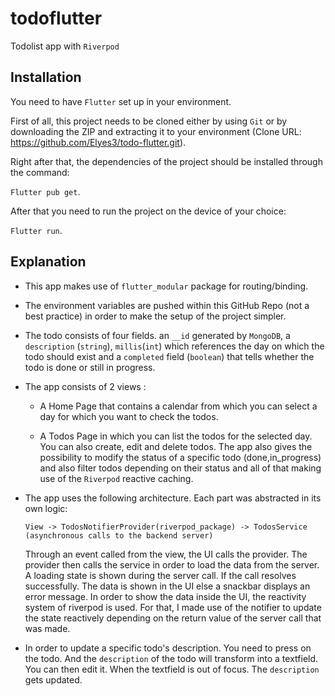 # todoflutter

Todolist app with `Riverpod`

## Installation
You need to have `Flutter` set up in your environment.

First of all, this project needs to be cloned either by using `Git` or by downloading the ZIP and extracting it to your environment (Clone URL: https://github.com/Elyes3/todo-flutter.git).

Right after that, the dependencies of the project should be installed through the command:

```Flutter pub get```.

After that you need to run the project on the device of your choice:

```Flutter run```.

## Explanation

- This app makes use of `flutter_modular` package for routing/binding.

- The environment variables are pushed within this GitHub Repo (not a best practice) in order to make the setup of the project simpler.

- The todo consists of four fields. an `__id` generated by `MongoDB`, a `description` (`string`), `millis`(`int`) which references the day on which the todo should exist and a `completed` field (`boolean`) that tells whether the todo is done or still in progress.

- The app consists of 2 views :

    - A Home Page that contains a calendar from which you can select a day for which you want to check the todos.

    - A Todos Page in which you can list the todos for the selected day. You can also create, edit and delete todos. The app 
    also gives the possibility to modify the status of a specific todo (done,in_progress) and also filter todos depending on
    their status and all of that making use of the `Riverpod` reactive caching.

- The app uses the following architecture. Each part was abstracted in its own logic:

    ```View -> TodosNotifierProvider(riverpod_package) -> TodosService (asynchronous calls to the backend server)```

    Through an event called from the view, the UI calls the provider. The provider then calls the service in order to load the data from the server. A loading state is shown during the server call. If the call resolves successfully. The data is shown in the UI else a snackbar displays an error message. In order to show the data inside the UI, the reactivity system of riverpod is used. For that, I made use of the notifier to update the state reactively depending on the return value of the server call that was made.

-  In order to update a specific todo's description. You need to press on the todo. And the `description` of the todo will transform into a textfield. You can then edit it. When the textfield is out of focus. The `description` gets updated.
